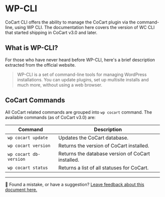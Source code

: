 # WP-CLI #

CoCart CLI offers the ability to manage the CoCart plugin via the command-line, using WP CLI. The documentation here covers the version of WC CLI that started shipping in CoCart v3.0 and later.

## What is WP-CLI? ##

For those who have never heard before WP-CLI, here's a brief description extracted from the official website.

> WP-CLI is a set of command-line tools for managing WordPress installations. You can update plugins, set up multisite installs and much more, without using a web browser.

## CoCart Commands ##

All CoCart related commands are grouped into `wp cocart` command. The available commands (as of CoCart v3.0) are:

| Command                | Description                                       |
| ---------------------- | ------------------------------------------------- |
| `wp cocart update`     | Updates the CoCart database.                      |
| `wp cocart version`    | Returns the version of CoCart installed.          |
| `wp cocart db-version` | Returns the database version of CoCart installed. |
| `wp cocart status`     | Returns a list of all statuses for CoCart.        |

<!-- FEEDBACK -->

---

🐞 Found a mistake, or have a suggestion? [Leave feedback about this document here.](https://github.com/co-cart/co-cart/issues/new?assignees=&labels=type%3A+documentation&template=doc_feedback.md&title=Feedback+on+./docs/wp-cli.md)

<!-- /FEEDBACK -->
